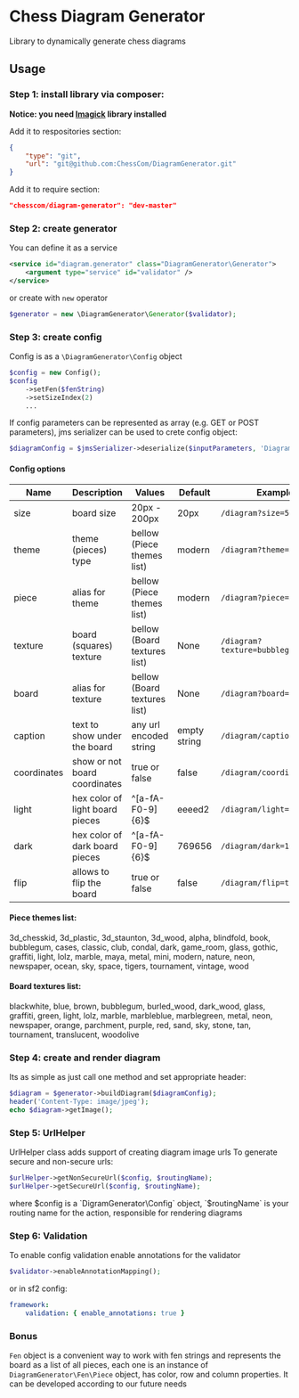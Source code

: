 Chess Diagram Generator
===
Library to dynamically generate chess diagrams

## Usage

### Step 1: install library via composer:

**Notice: you need [Imagick](http://pecl.php.net/package/imagick) library installed**

Add it to respositories section:

```json
{
    "type": "git",
    "url": "git@github.com:ChessCom/DiagramGenerator.git"
}
```

Add it to require section:

```json
"chesscom/diagram-generator": "dev-master"
```

### Step 2: create generator

You can define it as a service

```xml
<service id="diagram.generator" class="DiagramGenerator\Generator">
    <argument type="service" id="validator" />
</service>
```

or create with `new` operator

```php
$generator = new \DiagramGenerator\Generator($validator);
```

### Step 3: create config

Config is as a `\DiagramGenerator\Config` object

```php
$config = new Config();
$config
    ->setFen($fenString)
    ->setSizeIndex(2)
    ...
```

If config parameters can be represented as array (e.g. GET or POST parameters), jms serializer can be used to crete config object:

```php
$diagramConfig = $jmsSerializer->deserialize($inputParameters, 'DiagramGenerator\Config', 'json');
```

#### Config options

| Name        | Description                     | Values                       | Default      | Examples                    |
| ----------- | ------------------------------- | ---------------------------- | ------------ | --------------------------- |
| size        | board size                      | 20px - 200px                 | 20px         | `/diagram?size=50px`        |
| theme       | theme (pieces) type             | bellow (Piece themes list)   | modern       | `/diagram?theme=3d_wood`    |
| piece       | alias for theme                 | bellow (Piece themes list)   | modern       | `/diagram?piece=3d_wood`    |
| texture     | board (squares) texture         | bellow (Board textures list) | None         | `/diagram?texture=bubblegum`|
| board       | alias for texture               | bellow (Board textures list) | None         | `/diagram?board=bubblegum`  |
| caption     | text to show under the board    | any url encoded string       | empty string | `/diagram/caption=php%20c#` |
| coordinates | show or not board coordinates   | true or false                | false        | `/diagram/coordinates=true` |
| light       | hex color of light board pieces | ^[a-fA-F0-9]{6}$             | eeeed2       | `/diagram/light=aecef2`     |
| dark        | hex color of dark board pieces  | ^[a-fA-F0-9]{6}$             | 769656       | `/diagram/dark=16a656`      |
| flip        | allows to flip the board        | true or false                | false        | `/diagram/flip=true`        |

#### Piece themes list: ####
3d_chesskid, 3d_plastic, 3d_staunton, 3d_wood, alpha, blindfold, book, bubblegum, cases, classic, club, condal, dark, game_room, glass, gothic, graffiti, light, lolz, marble, maya, metal, mini, modern, nature, neon, newspaper, ocean, sky, space, tigers, tournament, vintage, wood

#### Board textures list: ####

blackwhite, blue, brown, bubblegum, burled_wood, dark_wood, glass, graffiti, green, light, lolz, marble, marbleblue, marblegreen, metal, neon, newspaper, orange, parchment, purple, red, sand, sky, stone, tan, tournament, translucent, woodolive

### Step 4: create and render diagram

Its as simple as just call one method and set appropriate header:

```php
$diagram = $generator->buildDiagram($diagramConfig);
header('Content-Type: image/jpeg');
echo $diagram->getImage();
```

### Step 5: UrlHelper

UrlHelper class adds support of creating diagram image urls
To generate secure and non-secure urls:

```php
$urlHelper->getNonSecureUrl($config, $routingName);
$urlHelper->getSecureUrl($config, $routingName);
```
where $config is a `DigramGenerator\Config` object, `$routingName` is your routing name for the action, responsible for rendering diagrams

### Step 6: Validation

To enable config validation enable annotations for the validator

```php
$validator->enableAnnotationMapping();
```

or in sf2 config:

```yaml
framework:
    validation: { enable_annotations: true }
```

### Bonus

`Fen` object is a convenient way to work with fen strings and represents the board as a list of all pieces, each one is an instance of `DiagramGenerator\Fen\Piece` object, has color, row and column properties. It can be developed according to our future needs
